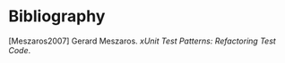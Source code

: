 Bibliography
============

\[Meszaros2007\] Gerard Meszaros. *xUnit Test Patterns: Refactoring Test
Code*.
